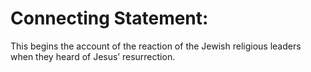 # Connecting Statement:

This begins the account of the reaction of the Jewish religious leaders when they heard of Jesus’ resurrection.